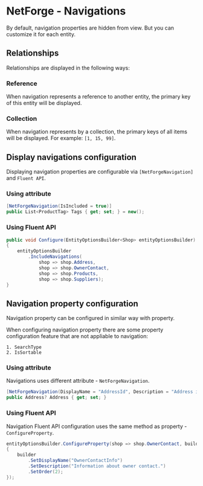 # NetForge - Navigations

By default, navigation properties are hidden from view. But you can customize it for each entity.

## Relationships

Relationships are displayed in the following ways:

### Reference

When navigation represents a reference to another entity, the primary key of this entity will be displayed.

### Collection

When navigation represents by a collection, the primary keys of all items will be displayed. For example: `[1, 15, 99]`.

## Display navigations configuration

Displaying navigation properties are configurable via `[NetForgeNavigation]` and `Fluent API`.

### Using attribute

```csharp
[NetForgeNavigation(IsIncluded = true)]
public List<ProductTag> Tags { get; set; } = new();
```

### Using Fluent API

```csharp
public void Configure(EntityOptionsBuilder<Shop> entityOptionsBuilder)
{
    entityOptionsBuilder
        .IncludeNavigations(
            shop => shop.Address,
            shop => shop.OwnerContact,
            shop => shop.Products,
            shop => shop.Suppliers);
}
```

## Navigation property configuration

Navigation property can be configured in similar way with property.

When configuring navigation property there are some property configuration feature that are not appliable to navigation:

    1. SearchType
    2. IsSortable

### Using attribute

Navigations uses different attribute - `NetForgeNavigation`.

```csharp
[NetForgeNavigation(DisplayName = "AddressId", Description = "Address identifier.", Order = 1)]
public Address? Address { get; set; }
```

### Using Fluent API

Navigation Fluent API configuration uses the same method as property - `ConfigureProperty`.

```csharp
entityOptionsBuilder.ConfigureProperty(shop => shop.OwnerContact, builder =>
{
    builder
        .SetDisplayName("OwnerContactInfo")
        .SetDescription("Information about owner contact.")
        .SetOrder(2);
});
```